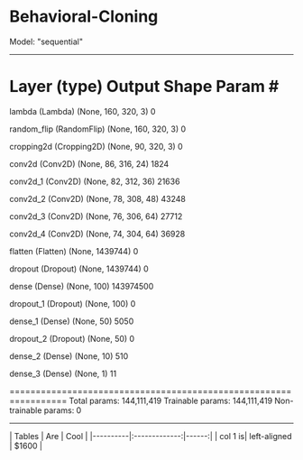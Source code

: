 # Behavioral-Cloning

Model: "sequential"
_________________________________________________________________
 Layer (type)                Output Shape              Param #   
=================================================================
 lambda (Lambda)             (None, 160, 320, 3)       0         
                                                                 
 random_flip (RandomFlip)    (None, 160, 320, 3)       0         
                                                                 
 cropping2d (Cropping2D)     (None, 90, 320, 3)        0         
                                                                 
 conv2d (Conv2D)             (None, 86, 316, 24)       1824      
                                                                 
 conv2d_1 (Conv2D)           (None, 82, 312, 36)       21636     
                                                                 
 conv2d_2 (Conv2D)           (None, 78, 308, 48)       43248     
                                                                 
 conv2d_3 (Conv2D)           (None, 76, 306, 64)       27712     
                                                                 
 conv2d_4 (Conv2D)           (None, 74, 304, 64)       36928     
                                                                 
 flatten (Flatten)           (None, 1439744)           0         
                                                                 
 dropout (Dropout)           (None, 1439744)           0         
                                                                 
 dense (Dense)               (None, 100)               143974500 
                                                                 
 dropout_1 (Dropout)         (None, 100)               0         
                                                                 
 dense_1 (Dense)             (None, 50)                5050      
                                                                 
 dropout_2 (Dropout)         (None, 50)                0         
                                                                 
 dense_2 (Dense)             (None, 10)                510       
                                                                 
 dense_3 (Dense)             (None, 1)                 11        
                                                                 
=================================================================
Total params: 144,111,419
Trainable params: 144,111,419
Non-trainable params: 0
_________________________________________________________________

| Tables | Are | Cool | |----------|:-------------:|------:| | col 1 is| left-aligned | $1600 |
